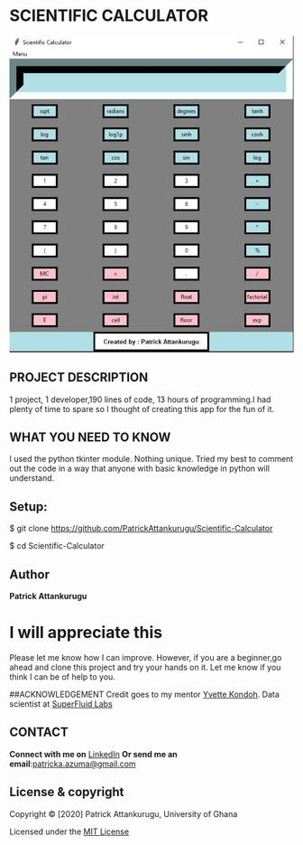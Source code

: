 # SCIENTIFIC CALCULATOR


![alt text](calculator.JPG)

## PROJECT DESCRIPTION
1 project, 1 developer,190 lines of code, 13 hours of programming.I had plenty of time to spare so I thought of creating this app for the  fun of it.

## WHAT YOU NEED TO KNOW
I used the python tkinter module. Nothing unique. Tried my best to comment out the code in a way that anyone with basic knowledge in python will understand.

## Setup:
$ git clone https://github.com/PatrickAttankurugu/Scientific-Calculator

$ cd Scientific-Calculator


## Author
 **Patrick Attankurugu** 

# I will appreciate this
 Please let me know how I can improve. However, if you are a beginner,go ahead and clone this project and try your hands on it. Let me know if you think I can be of help to you. 

##ACKNOWLEDGEMENT
Credit goes to my mentor [Yvette Kondoh](https://www.linkedin.com/in/yvettekondoh/). Data scientist at [SuperFluid Labs]()


## CONTACT 

**Connect with me on**
[LinkedIn](https://www.linkedin.com/in/patrick-attankurugu-b17a60151/)
**Or send me an email**:patricka.azuma@gmail.com




## License & copyright
 Copyright © [2020] Patrick Attankurugu, University of Ghana

Licensed under the [MIT License](LICENSE)











